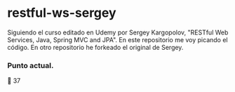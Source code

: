 restful-ws-sergey
===================
Siguiendo el curso editado en Udemy por Sergey Kargopolov, "RESTful Web Services, Java, Spring MVC and JPA". 
En este repositorio me voy picando el código. 
En otro repositorio he forkeado el original de Sergey. 

### Punto actual. 
:egg: 37
